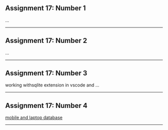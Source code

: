 ## Assignment 17: Number 1
...
__________
## Assignment 17: Number 2
...
__________
## Assignment 17: Number 3
working withsqlite extension in vscode and ...
__________
## Assignment 17: Number 4
[mobile and laptop database](https://github.com/Tahahokmabadi/python_assignments/blob/main/Assignment_17/t4_mobile.py])
__________
